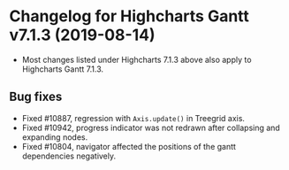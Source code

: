 # Changelog for Highcharts Gantt v7.1.3 (2019-08-14)

- Most changes listed under Highcharts 7.1.3 above also apply to Highcharts Gantt 7.1.3.

## Bug fixes
- Fixed #10887, regression with `Axis.update()` in Treegrid axis.
- Fixed #10942, progress indicator was not redrawn after collapsing and expanding nodes.
- Fixed #10804, navigator affected the positions of the gantt dependencies negatively.
